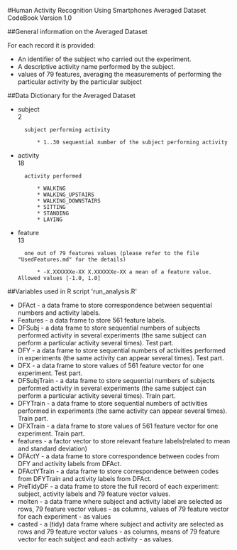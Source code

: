 #Human Activity Recognition Using Smartphones Averaged Dataset CodeBook
Version 1.0

##General information on the Averaged Dataset

For each record it is provided:
* An identifier of the subject who carried out the experiment.
* A descriptive activity name performed by the subject.
* values of 79 features, averaging the measurements of performing the particular activity by the particular subject

##Data Dictionary for the Averaged Dataset

* subject       
		2

		subject performing activity

			* 1..30 sequential number of the subject performing activity
			
* activity      
		18

		activity performed
		
			* WALKING 
			* WALKING_UPSTAIRS
			* WALKING_DOWNSTAIRS
			* SITTING
			* STANDING
			* LAYING
			
* feature      
 		13

		one out of 79 features values (please refer to the file "UsedFeatures.md" for the details)

			* -X.XXXXXXe-XX X.XXXXXXe-XX a mean of a feature value. Allowed values [-1.0, 1.0]

##Variables used in R script 'run_analysis.R'
* DFAct - a data frame to store correspondence between sequential numbers and activity labels.
* Features - a data frame to store 561 feature labels.
* DFSubj - a data frame to store sequential numbers of subjects performed activity in several experiments (the same subject can perform a particular activity several times). Test part.
* DFY - a data frame to store sequential numbers of activities performed in experiments (the same activity can appear several times). Test part.
* DFX - a data frame to store values of 561 feature vector for one experiment. Test part.
* DFSubjTrain - a data frame to store sequential numbers of subjects performed activity in several experiments (the same subject can perform a particular activity several times). Train part.
* DFYTrain - a data frame to store sequential numbers of activities performed in experiments (the same activity can appear several times). Train part.
* DFXTrain - a data frame to store values of 561 feature vector for one experiment. Train part.
* features - a factor vector to store relevant feature labels(related to mean and standard deviation)
* DFActY - a data frame to store correspondence between codes from DFY and activity labels from DFAct. 
* DFActYTrain - a data frame to store correspondence between codes from DFYTrain and activity labels from DFAct.
* PreTidyDF - a data frame to store the full record of each experiment: subject, activity labels and 79 feature vector values.
* molten - a data frame where subject and activity label are selected as rows, 79 feature vector values - as columns, values of 79 feature vector for each experiment - as values
* casted - a (tidy) data frame where subject and activity are selected as rows and 79 feature vector values - as columns, means of 79 feature vector for each subject and each activity - as values.
